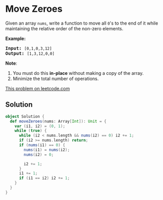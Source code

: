 # Move Zeroes

<p>
Given an array <code>nums</code>, write a function to move all
<code>0</code>&#39;s to the end of it while maintaining the relative order of
the non-zero elements.
</p>

<p><b>Example:</b></p>

<pre>
<b>Input:</b> <code>[0,1,0,3,12]</code>
<b>Output:</b> <code>[1,3,12,0,0]</code>
</pre>

<p><b>Note</b>:</p>

<ol>
<li>You must do this <b>in-place</b> without making a copy of the array.</li>
<li>Minimize the total number of operations.</li>
</ol>

[This problem on leetcode.com](https://leetcode.com/problems/move-zeroes/)

## Solution

```scala
object Solution {
  def moveZeroes(nums: Array[Int]): Unit = {
    var (i1, i2) = (0, 1);
    while (true) {
      while (i2 < nums.length && nums(i2) == 0) i2 += 1;
      if (i2 >= nums.length) return;
      if (nums(i1) == 0) {
        nums(i1) = nums(i2);
        nums(i2) = 0;

        i2 += 1;
      }
      i1 += 1;
      if (i1 == i2) i2 += 1;
    }
  }
}
```
